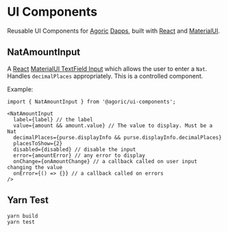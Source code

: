 # UI Components

Reusable UI Components for [Agoric](https://agoric.com) [Dapps](https://agoric.com/documentation/dapps/), built with [React](https://reactjs.org) and [MaterialUI](https://materialui.com).

## NatAmountInput

A [React](https://reactjs.org) [MaterialUI TextField
Input](https://material-ui.com/api/text-field/) which allows the user
to enter a `Nat`. Handles `decimalPlaces` appropriately. This is a
controlled component.

Example:

```
import { NatAmountInput } from '@agoric/ui-components';

<NatAmountInput
  label={label} // the label
  value={amount && amount.value} // The value to display. Must be a Nat
  decimalPlaces={purse.displayInfo && purse.displayInfo.decimalPlaces}
  placesToShow={2}
  disabled={disabled} // disable the input
  error={amountError} // any error to display
  onChange={onAmountChange} // a callback called on user input changing the value
  onError={() => {}} // a callback called on errors
/>
```

## Yarn Test

```sh
yarn build
yarn test
```